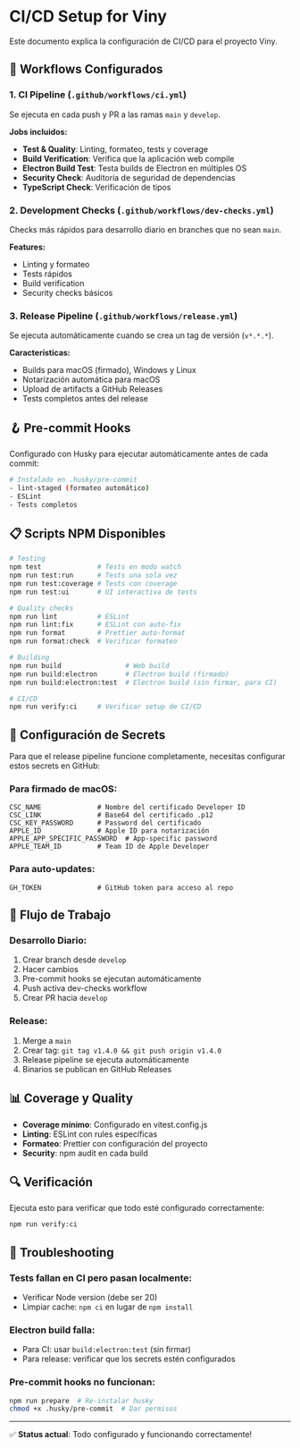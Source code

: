 # CI/CD Setup for Viny

Este documento explica la configuración de CI/CD para el proyecto Viny.

## 🔄 Workflows Configurados

### 1. CI Pipeline (`.github/workflows/ci.yml`)

Se ejecuta en cada push y PR a las ramas `main` y `develop`.

**Jobs incluidos:**

- **Test & Quality**: Linting, formateo, tests y coverage
- **Build Verification**: Verifica que la aplicación web compile
- **Electron Build Test**: Testa builds de Electron en múltiples OS
- **Security Check**: Auditoría de seguridad de dependencias
- **TypeScript Check**: Verificación de tipos

### 2. Development Checks (`.github/workflows/dev-checks.yml`)

Checks más rápidos para desarrollo diario en branches que no sean `main`.

**Features:**

- Linting y formateo
- Tests rápidos
- Build verification
- Security checks básicos

### 3. Release Pipeline (`.github/workflows/release.yml`)

Se ejecuta automáticamente cuando se crea un tag de versión (`v*.*.*`).

**Características:**

- Builds para macOS (firmado), Windows y Linux
- Notarización automática para macOS
- Upload de artifacts a GitHub Releases
- Tests completos antes del release

## 🪝 Pre-commit Hooks

Configurado con Husky para ejecutar automáticamente antes de cada commit:

```bash
# Instalado en .husky/pre-commit
- lint-staged (formateo automático)
- ESLint
- Tests completos
```

## 📋 Scripts NPM Disponibles

```bash
# Testing
npm test              # Tests en modo watch
npm run test:run      # Tests una sola vez
npm run test:coverage # Tests con coverage
npm run test:ui       # UI interactiva de tests

# Quality checks
npm run lint          # ESLint
npm run lint:fix      # ESLint con auto-fix
npm run format        # Prettier auto-format
npm run format:check  # Verificar formateo

# Building
npm run build                # Web build
npm run build:electron       # Electron build (firmado)
npm run build:electron:test  # Electron build (sin firmar, para CI)

# CI/CD
npm run verify:ci     # Verificar setup de CI/CD
```

## 🔧 Configuración de Secrets

Para que el release pipeline funcione completamente, necesitas configurar estos secrets en GitHub:

### Para firmado de macOS:

```
CSC_NAME              # Nombre del certificado Developer ID
CSC_LINK              # Base64 del certificado .p12
CSC_KEY_PASSWORD      # Password del certificado
APPLE_ID              # Apple ID para notarización
APPLE_APP_SPECIFIC_PASSWORD  # App-specific password
APPLE_TEAM_ID         # Team ID de Apple Developer
```

### Para auto-updates:

```
GH_TOKEN              # GitHub token para acceso al repo
```

## 🚀 Flujo de Trabajo

### Desarrollo Diario:

1. Crear branch desde `develop`
2. Hacer cambios
3. Pre-commit hooks se ejecutan automáticamente
4. Push activa dev-checks workflow
5. Crear PR hacia `develop`

### Release:

1. Merge a `main`
2. Crear tag: `git tag v1.4.0 && git push origin v1.4.0`
3. Release pipeline se ejecuta automáticamente
4. Binarios se publican en GitHub Releases

## 📊 Coverage y Quality

- **Coverage mínimo**: Configurado en vitest.config.js
- **Linting**: ESLint con rules específicas
- **Formateo**: Prettier con configuración del proyecto
- **Security**: npm audit en cada build

## 🔍 Verificación

Ejecuta esto para verificar que todo esté configurado correctamente:

```bash
npm run verify:ci
```

## 🐛 Troubleshooting

### Tests fallan en CI pero pasan localmente:

- Verificar Node version (debe ser 20)
- Limpiar cache: `npm ci` en lugar de `npm install`

### Electron build falla:

- Para CI: usar `build:electron:test` (sin firmar)
- Para release: verificar que los secrets estén configurados

### Pre-commit hooks no funcionan:

```bash
npm run prepare  # Re-instalar husky
chmod +x .husky/pre-commit  # Dar permisos
```

---

✅ **Status actual**: Todo configurado y funcionando correctamente!
